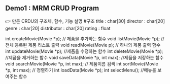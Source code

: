 ## Demo1 : MRM CRUD Program
👉 만든 CRDU의 구조체, 함수, 기능 설명
#구조
title : char[30]
director : char[20]
genre : char[20]
distributor : char[20]
rating : float

int createMovie(Movie *p); // 제품을 추가하는 함수
void listMovie(Movie *p); // 전체 등록된 제품 리스트 출력
void readMovie(Movie p); // 하나의 제품 출력 함수
int updateMovie(Movie *p); //제품을 수정하는 함수 
int deleteMovie(Movie *p); //제품을 제거하는 함수
void saveData(Movie *p, int max); //제품을 저장하는 함수
void searchMovie(Movie *p, int max); // 제품이름 검색
int sortMovie(Movie *p, int max); // 정렬하기
int loadData(Movie *p);
int selectMenu(); //메뉴를 보여주는 함수
